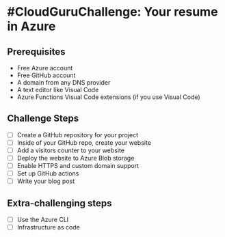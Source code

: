 # #CloudGuruChallenge: Your resume in Azure

## Prerequisites
- Free Azure account
- Free GitHub account
- A domain from any DNS provider
- A text editor like Visual Code 
- Azure Functions Visual Code extensions (if you use Visual Code)

## Challenge Steps
- [ ] Create a GitHub repository for your project
- [ ] Inside of your GitHub repo, create your website
- [ ] Add a visitors counter to your website
- [ ] Deploy the website to Azure Blob storage
- [ ] Enable HTTPS and custom domain support
- [ ] Set up GitHub actions
- [ ] Write your blog post

## Extra-challenging steps
- [ ] Use the Azure CLI
- [ ] Infrastructure as code